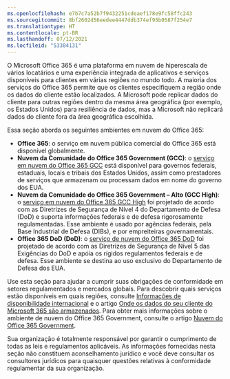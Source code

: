 ```yaml
---
ms.openlocfilehash: e7b7c7a52b7f9432251cdeaef178e9fc58ffc243
ms.sourcegitcommit: 8bf2602d56eedee4447ddb374ef95b0587f254e7
ms.translationtype: HT
ms.contentlocale: pt-BR
ms.lasthandoff: 07/12/2021
ms.locfileid: "53384131"
---
```

<!-- This file is a part of all Office 365 compliance offering topics. Please coordinate with Robert Mazzoli (robmazz) for any changes.-->

O Microsoft Office 365 é uma plataforma em nuvem de hiperescala de vários locatários e uma experiência integrada de aplicativos e serviços disponíveis para clientes em várias regiões no mundo todo. A maioria dos serviços do Office 365 permite que os clientes especifiquem a região onde os dados do cliente estão localizados. A Microsoft pode replicar dados do cliente para outras regiões dentro da mesma área geográfica (por exemplo, os Estados Unidos) para resiliência de dados, mas a Microsoft não replicará dados do cliente fora da área geográfica escolhida.

Essa seção aborda os seguintes ambientes em nuvem do Office 365:

- **Office 365**: o serviço em nuvem pública comercial do Office 365 está disponível globalmente.
- **Nuvem da Comunidade do Office 365 Government (GCC)**: o [serviço em nuvem do Office 365 GCC](/office365/servicedescriptions/office-365-platform-service-description/office-365-us-government/gcc) está disponível para governos federais, estaduais, locais e tribais dos Estados Unidos, assim como prestadores de serviços que armazenam ou processam dados em nome do governo dos EUA.
- **Nuvem da Comunidade do Office 365 Government – Alto (GCC High)**: o [serviço em nuvem do Office 365 GCC High](/office365/servicedescriptions/office-365-platform-service-description/office-365-us-government/gcc-high-and-dod) foi projetado de acordo com as Diretrizes de Segurança de Nível 4 do Departamento de Defesa (DoD) e suporta informações federais e de defesa rigorosamente regulamentadas. Esse ambiente é usado por agências federais, pela Base Industrial de Defesa (DIBs), e por empreiteiras governamentais.
- **Office 365 DoD (DoD)**: o [serviço de nuvem do Office 365 DoD](/office365/servicedescriptions/office-365-platform-service-description/office-365-us-government/gcc-high-and-dod) foi projetado de acordo com as Diretrizes de Segurança de Nível 5 das Exigências do DoD e apóia os rígidos regulamentos federais e de defesa. Esse ambiente se destina ao uso exclusivo do Departamento de Defesa dos EUA.

Use esta seção para ajudar a cumprir suas obrigações de conformidade em setores regulamentados e mercados globais. Para descobrir quais serviços estão disponíveis em quais regiões, consulte [Informações de disponibilidade internacional](https://products.office.com/business/international-availability) e o artigo [Onde os dados do seu cliente do Microsoft 365 são armazenados](/microsoft-365/enterprise/o365-data-locations). Para obter mais informações sobre o ambiente de nuvem do Office 365 Government, consulte o artigo [Nuvem do Office 365 Government](/office365/servicedescriptions/office-365-platform-service-description/office-365-us-government/office-365-us-government).

Sua organização é totalmente responsável por garantir o cumprimento de todas as leis e regulamentos aplicáveis. As informações fornecidas nesta seção não constituem aconselhamento jurídico e você deve consultar os consultores jurídicos para quaisquer questões relativas à conformidade regulamentar da sua organização.
